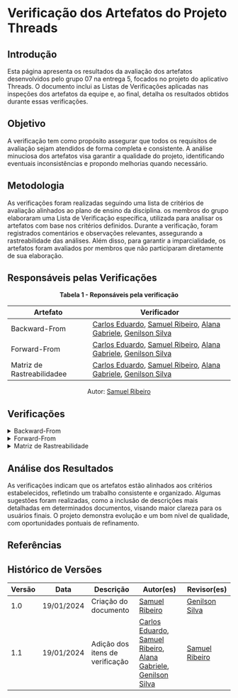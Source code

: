 # Verificação dos Artefatos do Projeto Threads

## Introdução

Esta página apresenta os resultados da avaliação dos artefatos desenvolvidos pelo grupo 07 na entrega 5, focados no projeto do aplicativo Threads. O documento inclui as Listas de Verificações aplicadas nas inspeções dos artefatos da equipe e, ao final, detalha os resultados obtidos durante essas verificações.

## Objetivo

A verificação tem como propósito assegurar que todos os requisitos de avaliação sejam atendidos de forma completa e consistente. A análise minuciosa dos artefatos visa garantir a qualidade do projeto, identificando eventuais inconsistências e propondo melhorias quando necessário.

## Metodologia

As verificações foram realizadas seguindo uma lista de critérios de avaliação alinhados ao plano de ensino da disciplina. os membros do grupo elaboraram uma Lista de Verificação específica, utilizada para analisar os artefatos com base nos critérios definidos. Durante a verificação, foram registrados comentários e observações relevantes, assegurando a rastreabilidade das análises. Além disso, para garantir a imparcialidade, os artefatos foram avaliados por membros que não participaram diretamente de sua elaboração.

## Responsáveis pelas Verificações

<div style="text-align: center;">
    <p><strong>Tabela 1 - Reponsáveis pela verificação </strong></p>
  </div>

| Artefato                  | Verificador                                        |
| ------------------------- | -------------------------------------------------- |
| Backward-From              |  [Carlos Eduardo](https://github.com/dudupaz), [Samuel Ribeiro](https://github.com/SamuelRicosta), [Alana Gabriele](https://github.com/alanagabriele), [Genilson Silva](https://github.com/GenilsonJrs)|
| Forward-From               |  [Carlos Eduardo](https://github.com/dudupaz), [Samuel Ribeiro](https://github.com/SamuelRicosta), [Alana Gabriele](https://github.com/alanagabriele), [Genilson Silva](https://github.com/GenilsonJrs)  |
| Matriz de Rastreabilidadee   |  [Carlos Eduardo](https://github.com/dudupaz), [Samuel Ribeiro](https://github.com/SamuelRicosta), [Alana Gabriele](https://github.com/alanagabriele), [Genilson Silva](https://github.com/GenilsonJrs)|

<p style="text-align: center; font-size: 14px;">
    Autor: <a href="https://github.com/SamuelRicosta" target="_blank">Samuel Ribeiro</a>
  </p>

## Verificações

<details>
  <summary>Backward-From</summary>


  <h2>Lista de Verificação</h2>

  <div style="text-align: center;">
    <p><strong>Tabela 2: Lista de Verificação </strong></p>
  </div>

<table border="1">
  <tr>
    <th>Id</th>
    <th>Descrição</th>
    <th>Resposta</th>
    <th>Versão e Data</th>
    <th>Referência</th>
    <th>Autor</th>
  </tr>
  <tr>
    <td>1</td>
    <td>O sistema implementa rastreabilidade entre requisitos, arquitetura e implementação final?</td>
    <td>Sim</td>
    <td>versão 1.0 - 19/01/25</td>
    <td><a href="https://github.com/Requisitos-de-Software/2024.2-Threads/blob/main/docs/verificação/Grupo7/imagens/etapa5/r1.png">SAYÃO, F.; LEITE, J. C. Rastreabilidade de requisitos: fundamentos e aplicações. Petrópolis: Vozes, 2006.</a></td>
    <td><a href="https://github.com/GenilsonJrs" target="_blank">Genilson Silva</a></td>
  </tr>
  <tr>
    <td>2</td>
    <td>A rastreabilidade registra a fonte e a dependência entre requisitos?</td>
    <td>Sim</td>
    <td>versão 1.0 - 19/01/25</td>
    <td><a href="https://github.com/Requisitos-de-Software/2024.2-Threads/blob/main/docs/verificação/Grupo7/imagens/etapa5/r2.png">SAYÃO, F.; LEITE, J. C. Rastreabilidade de requisitos: fundamentos e aplicações. Petrópolis: Vozes, 2006.</a></td>
    <td><a href="https://github.com/GenilsonJrs" target="_blank">Genilson Silva</a></td>
  </tr>
  <tr>
    <td>3</td>
    <td>O sistema possui elos registrados entre requisitos, fontes e componentes?</td>
    <td>Sim</td>
    <td>versão 1.0 - 19/01/25</td>
    <td><a href="https://github.com/Requisitos-de-Software/2024.2-Threads/blob/main/docs/verificação/Grupo7/imagens/etapa5/r3.png">SAYÃO, F.; LEITE, J. C. Rastreabilidade de requisitos: fundamentos e aplicações. Petrópolis: Vozes, 2006.</a></td>
    <td><a href="https://github.com/samuelricosta" target="_blank">Samuel Ribeiro</a></td>
  </tr>
  <tr>
    <td>4</td>
    <td>Os artefatos de rastreabilidade estão sendo utilizados para identificar componentes e erros no sistema?</td>
    <td>Sim</td>
    <td>versão 1.0 - 19/01/25</td>
    <td><a href="https://github.com/Requisitos-de-Software/2024.2-Threads/blob/main/docs/verificação/Grupo7/imagens/etapa5/r4.png">SAYÃO, F.; LEITE, J. C. Rastreabilidade de requisitos: fundamentos e aplicações. Petrópolis: Vozes, 2006.</a></td>
    <td><a href="https://github.com/samuelricosta" target="_blank">Samuel Ribeiro</a></td>
  </tr>
  <tr>
    <td>5</td>
    <td>Os requisitos estão conectados aos artefatos relevantes, como casos de uso, cenários de teste e código fonte?</td>
    <td>Sim</td>
    <td>versão 1.0 - 19/01/25</td>
    <td><a href="https://github.com/Requisitos-de-Software/2024.2-Threads/blob/main/docs/verificação/Grupo7/imagens/etapa5/r5.png">SAYÃO, F.; LEITE, J. C. Rastreabilidade de requisitos: fundamentos e aplicações. Petrópolis: Vozes, 2006.</a></td>
    <td><a href="https://github.com/alanagabriele" target="_blank">Alana Gabriele</a></td>
  </tr>
  <tr>
    <td>6</td>
    <td>As decisões de projeto e suas justificativas estão documentadas nos elos?</td>
    <td>Sim</td>
    <td>versão 1.0 - 19/01/25</td>
    <td><a href="https://github.com/Requisitos-de-Software/2024.2-Threads/blob/main/docs/verificação/Grupo7/imagens/etapa5/r6.png">SAYÃO, F.; LEITE, J. C. Rastreabilidade de requisitos: fundamentos e aplicações. Petrópolis: Vozes, 2006.</a></td>
    <td><a href="https://github.com/alanagabriele" target="_blank">Alana Gabriele</a></td>
  </tr>
  <tr>
    <td>7</td>
    <td>O projeto utiliza uma matriz de rastreabilidade para mapear os requisitos a outros elementos?</td>
    <td>Sim</td>
    <td>versão 1.0 - 19/01/25</td>
    <td><a href="https://github.com/Requisitos-de-Software/2024.2-Threads/blob/main/docs/verificação/Grupo7/imagens/etapa5/r7.png">SAYÃO, F.; LEITE, J. C. Rastreabilidade de requisitos: fundamentos e aplicações. Petrópolis: Vozes, 2006.</a></td>
    <td><a href="https://github.com/dudupaz" target="_blank">Carlos Paz</a></td>
  </tr>
  <tr>
    <td>8</td>
    <td>A matriz de rastreabilidade garante que todos os elementos do sistema estejam associados a requisitos específicos?</td>
    <td>Sim</td>
    <td>versão 1.0 - 19/01/25</td>
    <td><a href="https://github.com/Requisitos-de-Software/2024.2-Threads/blob/main/docs/verificação/Grupo7/imagens/etapa5/r8.png">SAYÃO, F.; LEITE, J. C. Rastreabilidade de requisitos: fundamentos e aplicações. Petrópolis: Vozes, 2006.</a></td>
    <td><a href="https://github.com/dudupaz" target="_blank">Carlos Paz</a></td>
  </tr>
</table>


<p style="text-align: center; font-size: 14px;">
    Autores: <a href="https://github.com/GenilsonJrs" target="_blank">Genilson Silva,</a> <a href="https://github.com/alanagabriele" target="_blank">Alana Gabriele,</a> <a href="https://github.com/dudupaz" target="_blank">Carlos Paz,</a> <a href="https://github.com/SamuelRicosta" target="_blank"> Samuel Ribeiro. </a>
</p>

<h2>Verificação</h2>
<p>Nenhum problema foi encontrado de acordo com a lista de verificação aplicada.

</p>

<h2>Sugestões</h2>
<p>Nenhuma sugestão a ser apontada.
</p>

<h2>Gravação</h2>
<p>O vídeo pode ser visto direto no <a href="https://youtu.be/-KtOb7_gaGE?si=gD48sYamJFfSH4IU">YouTube.</a></p>

<div style="text-align: center;">
  <p>Vídeo 1 - Verificação do BackwardFrom</p>
</div>
<center>
<iframe width="560" height="315" src="https://www.youtube.com/embed/-KtOb7_gaGE?si=gD48sYamJFfSH4IU" title="YouTube video player" frameborder="0" allow="accelerometer; autoplay; clipboard-write; encrypted-media; gyroscope; picture-in-picture; web-share" referrerpolicy="strict-origin-when-cross-origin" allowfullscreen></iframe>
</center>
<p style="text-align: center; font-size: 14px;">
    Autor: <a href="https://github.com/GenilsonJrs" target="_blank">Genilson Silva, </a><a href="https://github.com/dudupaz" target="_blank">Carlos Eduardo, </a><a href="https://github.com/SamuelRicosta" target="_blank">Samuel Ribeiro, </a><a href="https://github.com/alanagabriele" target="_blank">Alana Gabriele.</a>
  </p>

</details>

<details>
  <summary>Forward-From</summary>


  <h2>Lista de Verificação</h2>

  <div style="text-align: center;">
    <p><strong>Tabela 3: Lista de Verificação </strong></p>
  </div>

<table border="1">
  <tr>
    <th>Id</th>
    <th>Descrição</th>
    <th>Resposta</th>
    <th>Versão e Data</th>
    <th>Referência</th>
    <th>Autor</th>
  </tr>
  <tr>
    <td>1</td>
    <td>O sistema implementa rastreabilidade entre requisitos, arquitetura e implementação final?</td>
    <td>Sim</td>
    <td>versão 1.0 - 19/01/25</td>
    <td><a href="https://github.com/Requisitos-de-Software/2024.2-Threads/blob/main/docs/verificação/Grupo7/imagens/etapa5/r1.png">SAYÃO, F.; LEITE, J. C. Rastreabilidade de requisitos: fundamentos e aplicações. Petrópolis: Vozes, 2006.</a></td>
    <td><a href="https://github.com/GenilsonJrs" target="_blank">Genilson Silva</a></td>
  </tr>
  <tr>
    <td>2</td>
    <td>A rastreabilidade registra a fonte e a dependência entre requisitos?</td>
    <td>Sim</td>
    <td>versão 1.0 - 19/01/25</td>
    <td><a href="https://github.com/Requisitos-de-Software/2024.2-Threads/blob/main/docs/verificação/Grupo7/imagens/etapa5/r2.png">SAYÃO, F.; LEITE, J. C. Rastreabilidade de requisitos: fundamentos e aplicações. Petrópolis: Vozes, 2006.</a></td>
    <td><a href="https://github.com/GenilsonJrs" target="_blank">Genilson Silva</a></td>
  </tr>
  <tr>
    <td>3</td>
    <td>O sistema possui elos registrados entre requisitos, fontes e componentes?</td>
    <td>Sim</td>
    <td>versão 1.0 - 19/01/25</td>
    <td><a href="https://github.com/Requisitos-de-Software/2024.2-Threads/blob/main/docs/verificação/Grupo7/imagens/etapa5/r3.png">SAYÃO, F.; LEITE, J. C. Rastreabilidade de requisitos: fundamentos e aplicações. Petrópolis: Vozes, 2006.</a></td>
    <td><a href="https://github.com/samuelricosta" target="_blank">Samuel Ribeiro</a></td>
  </tr>
  <tr>
    <td>4</td>
    <td>Os artefatos de rastreabilidade estão sendo utilizados para identificar componentes e erros no sistema?</td>
    <td>Sim</td>
    <td>versão 1.0 - 19/01/25</td>
    <td><a href="https://github.com/Requisitos-de-Software/2024.2-Threads/blob/main/docs/verificação/Grupo7/imagens/etapa5/r4.png">SAYÃO, F.; LEITE, J. C. Rastreabilidade de requisitos: fundamentos e aplicações. Petrópolis: Vozes, 2006.</a></td>
    <td><a href="https://github.com/samuelricosta" target="_blank">Samuel Ribeiro</a></td>
  </tr>
  <tr>
    <td>5</td>
    <td>Os requisitos estão conectados aos artefatos relevantes, como casos de uso, cenários de teste e código fonte?</td>
    <td>Sim</td>
    <td>versão 1.0 - 19/01/25</td>
    <td><a href="https://github.com/Requisitos-de-Software/2024.2-Threads/blob/main/docs/verificação/Grupo7/imagens/etapa5/r5.png">SAYÃO, F.; LEITE, J. C. Rastreabilidade de requisitos: fundamentos e aplicações. Petrópolis: Vozes, 2006.</a></td>
    <td><a href="https://github.com/alanagabriele" target="_blank">Alana Gabriele</a></td>
  </tr>
  <tr>
    <td>6</td>
    <td>As decisões de projeto e suas justificativas estão documentadas nos elos?</td>
    <td>Sim</td>
    <td>versão 1.0 - 19/01/25</td>
    <td><a href="https://github.com/Requisitos-de-Software/2024.2-Threads/blob/main/docs/verificação/Grupo7/imagens/etapa5/r6.png">SAYÃO, F.; LEITE, J. C. Rastreabilidade de requisitos: fundamentos e aplicações. Petrópolis: Vozes, 2006.</a></td>
    <td><a href="https://github.com/alanagabriele" target="_blank">Alana Gabriele</a></td>
  </tr>
  <tr>
    <td>7</td>
    <td>O projeto utiliza uma matriz de rastreabilidade para mapear os requisitos a outros elementos?</td>
    <td>Sim</td>
    <td>versão 1.0 - 19/01/25</td>
    <td><a href="https://github.com/Requisitos-de-Software/2024.2-Threads/blob/main/docs/verificação/Grupo7/imagens/etapa5/r7.png">SAYÃO, F.; LEITE, J. C. Rastreabilidade de requisitos: fundamentos e aplicações. Petrópolis: Vozes, 2006.</a></td>
    <td><a href="https://github.com/dudupaz" target="_blank">Carlos Paz</a></td>
  </tr>
  <tr>
    <td>8</td>
    <td>A matriz de rastreabilidade garante que todos os elementos do sistema estejam associados a requisitos específicos?</td>
    <td>Sim</td>
    <td>versão 1.0 - 19/01/25</td>
    <td><a href="https://github.com/Requisitos-de-Software/2024.2-Threads/blob/main/docs/verificação/Grupo7/imagens/etapa5/r8.png">SAYÃO, F.; LEITE, J. C. Rastreabilidade de requisitos: fundamentos e aplicações. Petrópolis: Vozes, 2006.</a></td>
    <td><a href="https://github.com/dudupaz" target="_blank">Carlos Paz</a></td>
  </tr>
</table>

<p style="text-align: center; font-size: 14px;">
    Autores: <a href="https://github.com/GenilsonJrs" target="_blank">Genilson Silva,</a> <a href="https://github.com/alanagabriele" target="_blank">Alana Gabriele,</a> <a href="https://github.com/dudupaz" target="_blank">Carlos Paz,</a> <a href="https://github.com/SamuelRicosta" target="_blank"> Samuel Ribeiro. </a>
</p>


<h2>Verificação</h2>
<p>Nenhum problema foi encontrado de acordo com a lista de verificação aplicada.

</p>

<h2>Sugestões</h2>
<p>Nenhuma sugestão a ser apontada.
</p>

<h2>Gravação</h2>
<p>O vídeo pode ser visto direto no <a href="https://youtu.be/-KtOb7_gaGE?si=gD48sYamJFfSH4IU">YouTube.</a></p>

<div style="text-align: center;">
  <p>Vídeo 1 - Verificação de ForwardFrom </p>
</div>
<center>
<iframe width="560" height="315" src="https://www.youtube.com/embed/-KtOb7_gaGE?si=gD48sYamJFfSH4IU" title="YouTube video player" frameborder="0" allow="accelerometer; autoplay; clipboard-write; encrypted-media; gyroscope; picture-in-picture; web-share" referrerpolicy="strict-origin-when-cross-origin" allowfullscreen></iframe>
</center>
<p style="text-align: center; font-size: 14px;">
    Autor: <a href="https://github.com/GenilsonJrs" target="_blank">Genilson Silva, </a><a href="https://github.com/dudupaz" target="_blank">Carlos Eduardo, </a><a href="https://github.com/SamuelRicosta" target="_blank">Samuel Ribeiro, </a><a href="https://github.com/alanagabriele" target="_blank">Alana Gabriele.</a>
  </p>


</details>

<details>
  <summary>Matriz de Rastreabilidade</summary>
  
  
  <h2>Lista de Verificação</h2>

  <div style="text-align: center;">
    <p><strong>Tabela 4: Lista de Verificação </strong></p>
  </div>

<table border="1">
  <tr>
    <th>Id</th>
    <th>Descrição</th>
    <th>Resposta</th>
    <th>Versão e Data</th>
    <th>Referência</th>
    <th>Autor</th>
  </tr>
  <tr>
    <td>1</td>
    <td>O sistema implementa rastreabilidade entre requisitos, arquitetura e implementação final?</td>
    <td>Sim</td>
    <td>versão 1.0 - 19/01/25</td>
    <td><a href="https://github.com/Requisitos-de-Software/2024.2-Threads/blob/main/docs/verificação/Grupo7/imagens/etapa5/r1.png">SAYÃO, F.; LEITE, J. C. Rastreabilidade de requisitos: fundamentos e aplicações. Petrópolis: Vozes, 2006.</a></td>
    <td><a href="https://github.com/GenilsonJrs" target="_blank">Genilson Silva</a></td>
  </tr>
  <tr>
    <td>2</td>
    <td>A rastreabilidade registra a fonte e a dependência entre requisitos?</td>
    <td>Sim</td>
    <td>versão 1.0 - 19/01/25</td>
    <td><a href="https://github.com/Requisitos-de-Software/2024.2-Threads/blob/main/docs/verificação/Grupo7/imagens/etapa5/r2.png">SAYÃO, F.; LEITE, J. C. Rastreabilidade de requisitos: fundamentos e aplicações. Petrópolis: Vozes, 2006.</a></td>
    <td><a href="https://github.com/GenilsonJrs" target="_blank">Genilson Silva</a></td>
  </tr>
  <tr>
    <td>3</td>
    <td>O sistema possui elos registrados entre requisitos, fontes e componentes?</td>
    <td>Sim</td>
    <td>versão 1.0 - 19/01/25</td>
    <td><a href="https://github.com/Requisitos-de-Software/2024.2-Threads/blob/main/docs/verificação/Grupo7/imagens/etapa5/r3.png">SAYÃO, F.; LEITE, J. C. Rastreabilidade de requisitos: fundamentos e aplicações. Petrópolis: Vozes, 2006.</a></td>
    <td><a href="https://github.com/samuelricosta" target="_blank">Samuel Ribeiro</a></td>
  </tr>
  <tr>
    <td>4</td>
    <td>Os artefatos de rastreabilidade estão sendo utilizados para identificar componentes e erros no sistema?</td>
    <td>Sim</td>
    <td>versão 1.0 - 19/01/25</td>
    <td><a href="https://github.com/Requisitos-de-Software/2024.2-Threads/blob/main/docs/verificação/Grupo7/imagens/etapa5/r4.png">SAYÃO, F.; LEITE, J. C. Rastreabilidade de requisitos: fundamentos e aplicações. Petrópolis: Vozes, 2006.</a></td>
    <td><a href="https://github.com/samuelricosta" target="_blank">Samuel Ribeiro</a></td>
  </tr>
  <tr>
    <td>5</td>
    <td>Os requisitos estão conectados aos artefatos relevantes, como casos de uso, cenários de teste e código fonte?</td>
    <td>Sim</td>
    <td>versão 1.0 - 19/01/25</td>
    <td><a href="https://github.com/Requisitos-de-Software/2024.2-Threads/blob/main/docs/verificação/Grupo7/imagens/etapa5/r5.png">SAYÃO, F.; LEITE, J. C. Rastreabilidade de requisitos: fundamentos e aplicações. Petrópolis: Vozes, 2006.</a></td>
    <td><a href="https://github.com/alanagabriele" target="_blank">Alana Gabriele</a></td>
  </tr>
  <tr>
    <td>6</td>
    <td>As decisões de projeto e suas justificativas estão documentadas nos elos?</td>
    <td>Sim</td>
    <td>versão 1.0 - 19/01/25</td>
    <td><a href="https://github.com/Requisitos-de-Software/2024.2-Threads/blob/main/docs/verificação/Grupo7/imagens/etapa5/r6.png">SAYÃO, F.; LEITE, J. C. Rastreabilidade de requisitos: fundamentos e aplicações. Petrópolis: Vozes, 2006.</a></td>
    <td><a href="https://github.com/alanagabriele" target="_blank">Alana Gabriele</a></td>
  </tr>
  <tr>
    <td>7</td>
    <td>O projeto utiliza uma matriz de rastreabilidade para mapear os requisitos a outros elementos?</td>
    <td>Sim</td>
    <td>versão 1.0 - 19/01/25</td>
    <td><a href="https://github.com/Requisitos-de-Software/2024.2-Threads/blob/main/docs/verificação/Grupo7/imagens/etapa5/r7.png">SAYÃO, F.; LEITE, J. C. Rastreabilidade de requisitos: fundamentos e aplicações. Petrópolis: Vozes, 2006.</a></td>
    <td><a href="https://github.com/dudupaz" target="_blank">Carlos Paz</a></td>
  </tr>
  <tr>
    <td>8</td>
    <td>A matriz de rastreabilidade garante que todos os elementos do sistema estejam associados a requisitos específicos?</td>
    <td>Sim</td>
    <td>versão 1.0 - 19/01/25</td>
    <td><a href="https://github.com/Requisitos-de-Software/2024.2-Threads/blob/main/docs/verificação/Grupo7/imagens/etapa5/r8.png">SAYÃO, F.; LEITE, J. C. Rastreabilidade de requisitos: fundamentos e aplicações. Petrópolis: Vozes, 2006.</a></td>
    <td><a href="https://github.com/dudupaz" target="_blank">Carlos Paz</a></td>
  </tr>
</table>

<p style="text-align: center; font-size: 14px;">
    Autores: <a href="https://github.com/GenilsonJrs" target="_blank">Genilson Silva,</a> <a href="https://github.com/alanagabriele" target="_blank">Alana Gabriele,</a> <a href="https://github.com/dudupaz" target="_blank">Carlos Paz,</a> <a href="https://github.com/SamuelRicosta" target="_blank"> Samuel Ribeiro. </a>
</p>

<h2>Verificação</h2>
<p>Nenhum problema foi encontrado de acordo com a lista de verificação aplicada.

</p>

<h2>Sugestões</h2>
<p>Nenhuma sugestão a ser apontada.
</p>

<h2>Gravação</h2>
<p>O vídeo pode ser visto direto no <a href="https://youtu.be/-KtOb7_gaGE?si=gD48sYamJFfSH4IU">YouTube.</a></p>

<div style="text-align: center;">
  <p>Vídeo 1 - Verificação de Matriz de Rastreabilidade </p>
</div>
<center>
<iframe width="560" height="315" src="https://www.youtube.com/embed/-KtOb7_gaGE?si=gD48sYamJFfSH4IU" title="YouTube video player" frameborder="0" allow="accelerometer; autoplay; clipboard-write; encrypted-media; gyroscope; picture-in-picture; web-share" referrerpolicy="strict-origin-when-cross-origin" allowfullscreen></iframe>
</center>
<p style="text-align: center; font-size: 14px;">
    Autor: <a href="https://github.com/GenilsonJrs" target="_blank">Genilson Silva, </a><a href="https://github.com/dudupaz" target="_blank">Carlos Eduardo, </a><a href="https://github.com/SamuelRicosta" target="_blank">Samuel Ribeiro, </a><a href="https://github.com/alanagabriele" target="_blank">Alana Gabriele.</a>
  </p>


</details>


## Análise dos Resultados

As verificações indicam que os artefatos estão alinhados aos critérios estabelecidos, refletindo um trabalho consistente e organizado. Algumas sugestões foram realizadas, como a inclusão de descrições mais detalhadas em determinados documentos, visando maior clareza para os usuários finais. O projeto demonstra evolução e um bom nível de qualidade, com oportunidades pontuais de refinamento.

## Referências



## Histórico de Versões

| **Versão** | **Data**   | **Descrição**              | **Autor(es)**                                      | **Revisor(es)**                                    |
| ---------- | ---------- | -------------------------- | -------------------------------------------------- | -------------------------------------------------- |
| 1.0        | 19/01/2024 | Criação do documento       | [Samuel Ribeiro](https://github.com/SamuelRicosta)       | [Genilson Silva](https://github.com/GenilsonJrs)   |
| 1.1        | 19/01/2024 | Adição dos itens de verificação       | [Carlos Eduardo](https://github.com/dudupaz), [Samuel Ribeiro](https://github.com/SamuelRicosta), [Alana Gabriele](https://github.com/alanagabriele), [Genilson Silva](https://github.com/GenilsonJrs) | [Samuel Ribeiro](https://github.com/SamuelRicosta)       | [Samuel Ribeiro](https://github.com/SamuelRicosta)   |


